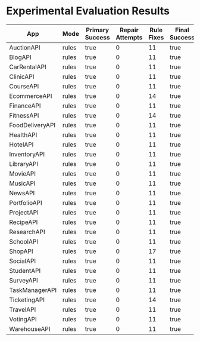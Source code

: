 # Experimental Evaluation Results

| App | Mode | Primary Success | Repair Attempts | Rule Fixes | Final Success | Duration (s) | Coverage (%) | Error |
|-----|------|----------------|----------------|-------------|----------------|---------------|--------------|-------|
| AuctionAPI | rules | true | 0 | 11 | true | 0.28 | 0.0 |  |
| BlogAPI | rules | true | 0 | 11 | true | 0.03 | 0.0 |  |
| CarRentalAPI | rules | true | 0 | 11 | true | 0.03 | 0.0 |  |
| ClinicAPI | rules | true | 0 | 11 | true | 0.03 | 0.0 |  |
| CourseAPI | rules | true | 0 | 11 | true | 0.02 | 0.0 |  |
| EcommerceAPI | rules | true | 0 | 14 | true | 0.02 | 0.0 |  |
| FinanceAPI | rules | true | 0 | 11 | true | 0.02 | 0.0 |  |
| FitnessAPI | rules | true | 0 | 14 | true | 0.04 | 0.0 |  |
| FoodDeliveryAPI | rules | true | 0 | 11 | true | 0.04 | 0.0 |  |
| HealthAPI | rules | true | 0 | 11 | true | 0.04 | 0.0 |  |
| HotelAPI | rules | true | 0 | 11 | true | 0.03 | 0.0 |  |
| InventoryAPI | rules | true | 0 | 11 | true | 0.02 | 0.0 |  |
| LibraryAPI | rules | true | 0 | 11 | true | 0.02 | 0.0 |  |
| MovieAPI | rules | true | 0 | 11 | true | 0.03 | 0.0 |  |
| MusicAPI | rules | true | 0 | 11 | true | 0.03 | 0.0 |  |
| NewsAPI | rules | true | 0 | 11 | true | 0.02 | 0.0 |  |
| PortfolioAPI | rules | true | 0 | 11 | true | 0.03 | 0.0 |  |
| ProjectAPI | rules | true | 0 | 11 | true | 0.03 | 0.0 |  |
| RecipeAPI | rules | true | 0 | 11 | true | 0.02 | 0.0 |  |
| ResearchAPI | rules | true | 0 | 11 | true | 0.02 | 0.0 |  |
| SchoolAPI | rules | true | 0 | 11 | true | 0.02 | 0.0 |  |
| ShopAPI | rules | true | 0 | 17 | true | 0.02 | 0.0 |  |
| SocialAPI | rules | true | 0 | 11 | true | 0.02 | 0.0 |  |
| StudentAPI | rules | true | 0 | 11 | true | 0.03 | 0.0 |  |
| SurveyAPI | rules | true | 0 | 11 | true | 0.02 | 0.0 |  |
| TaskManagerAPI | rules | true | 0 | 11 | true | 0.03 | 0.0 |  |
| TicketingAPI | rules | true | 0 | 14 | true | 0.02 | 0.0 |  |
| TravelAPI | rules | true | 0 | 11 | true | 0.02 | 0.0 |  |
| VotingAPI | rules | true | 0 | 11 | true | 0.04 | 0.0 |  |
| WarehouseAPI | rules | true | 0 | 11 | true | 0.05 | 0.0 |  |
